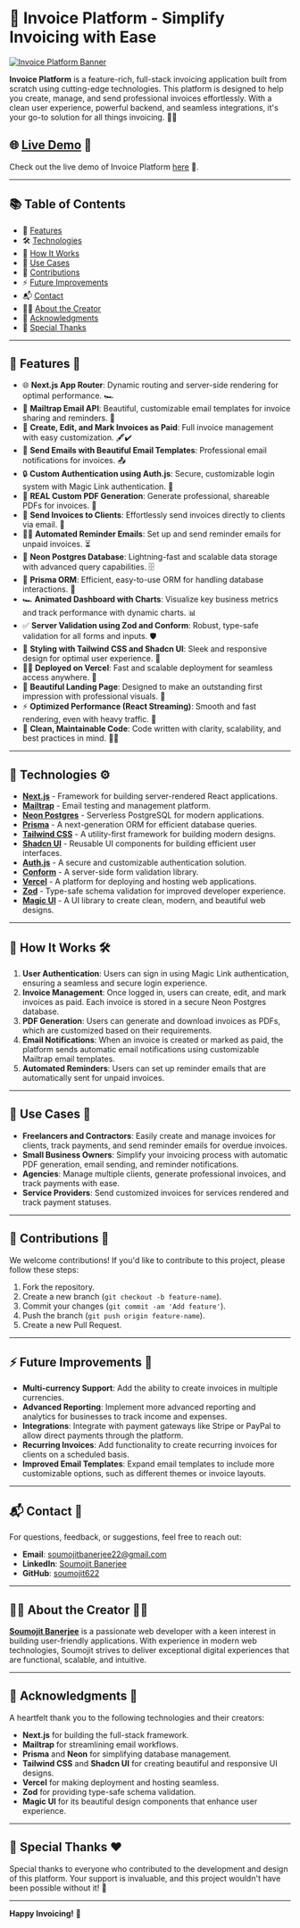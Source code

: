 # 🚀 Invoice Platform - Simplify Invoicing with Ease

[![Invoice Platform Banner](https://github.com/soumojit622/invoice-platform/blob/master/public/banner.png)](https://invoice-platform.vercel.app)

**Invoice Platform** is a feature-rich, full-stack invoicing application built from scratch using cutting-edge technologies. This platform is designed to help you create, manage, and send professional invoices effortlessly. With a clean user experience, powerful backend, and seamless integrations, it's your go-to solution for all things invoicing. 📑💼

## 🌐 [Live Demo](https://invoice-platform.vercel.app) 🚀

Check out the live demo of Invoice Platform [here](https://invoice-platform.vercel.app) 🎉.

---

## 📚 Table of Contents

- 📌 [Features](#-features)
- 🛠️ [Technologies](#-technologies)
- 🔧 [How It Works](#-how-it-works)
- 🏅 [Use Cases](#-use-cases)
- 🤝 [Contributions](#-contributions)
- ⚡ [Future Improvements](#-future-improvements)
- 📬 [Contact](#-contact)
- 👨‍💻 [About the Creator](#-about-the-creator)
- 🙏 [Acknowledgments](#-acknowledgments)
- 🎉 [Special Thanks](#-special-thanks)

---

## 🚩 Features 🎯

- 🌐 **Next.js App Router**: Dynamic routing and server-side rendering for optimal performance. 🏎️
- 📧 **Mailtrap Email API**: Beautiful, customizable email templates for invoice sharing and reminders. 📩
- 💪 **Create, Edit, and Mark Invoices as Paid**: Full invoice management with easy customization. 🖋️✔️
- 🚀 **Send Emails with Beautiful Email Templates**: Professional email notifications for invoices. 📤
- 🔒 **Custom Authentication using Auth.js**: Secure, customizable login system with Magic Link authentication. 🔑
- 📃 **REAL Custom PDF Generation**: Generate professional, shareable PDFs for invoices. 📄
- 👀 **Send Invoices to Clients**: Effortlessly send invoices directly to clients via email. 📧
- 🏄‍♂️ **Automated Reminder Emails**: Set up and send reminder emails for unpaid invoices. ⏳
- 💽 **Neon Postgres Database**: Lightning-fast and scalable data storage with advanced query capabilities. 🗄️
- 💨 **Prisma ORM**: Efficient, easy-to-use ORM for handling database interactions. 🔧
- 🏎️ **Animated Dashboard with Charts**: Visualize key business metrics and track performance with dynamic charts. 📊
- ✅ **Server Validation using Zod and Conform**: Robust, type-safe validation for all forms and inputs. 🛡️
- 🎨 **Styling with Tailwind CSS and Shadcn UI**: Sleek and responsive design for optimal user experience. 🎨
- 😶‍🌫️ **Deployed on Vercel**: Fast and scalable deployment for seamless access anywhere. 🚀
- 🌟 **Beautiful Landing Page**: Designed to make an outstanding first impression with professional visuals. 🌟
- ⚡ **Optimized Performance (React Streaming)**: Smooth and fast rendering, even with heavy traffic. 🚀
- 📜 **Clean, Maintainable Code**: Code written with clarity, scalability, and best practices in mind. 🧑‍💻

---

## 📑 Technologies ⚙️

- [**Next.js**](https://nextjs.org) - Framework for building server-rendered React applications.
- [**Mailtrap**](https://mailtrap.io) - Email testing and management platform.
- [**Neon Postgres**](https://neon.tech) - Serverless PostgreSQL for modern applications.
- [**Prisma**](https://prisma.io) - A next-generation ORM for efficient database queries.
- [**Tailwind CSS**](https://tailwindcss.com) - A utility-first framework for building modern designs.
- [**Shadcn UI**](https://ui.shadcn.com) - Reusable UI components for building efficient user interfaces.
- [**Auth.js**](https://authjs.dev) - A secure and customizable authentication solution.
- [**Conform**](https://conform.guide/) - A server-side form validation library.
- [**Vercel**](https://vercel.com) - A platform for deploying and hosting web applications.
- [**Zod**](https://zod.dev) - Type-safe schema validation for improved developer experience.
- [**Magic UI**](https://magicui.design/) - A UI library to create clean, modern, and beautiful web designs.

---

## 🔧 How It Works 🛠️

1. **User Authentication**: Users can sign in using Magic Link authentication, ensuring a seamless and secure login experience.
2. **Invoice Management**: Once logged in, users can create, edit, and mark invoices as paid. Each invoice is stored in a secure Neon Postgres database.
3. **PDF Generation**: Users can generate and download invoices as PDFs, which are customized based on their requirements.
4. **Email Notifications**: When an invoice is created or marked as paid, the platform sends automatic email notifications using customizable Mailtrap email templates.
5. **Automated Reminders**: Users can set up reminder emails that are automatically sent for unpaid invoices.

---

## 🏅 Use Cases 🚀

- **Freelancers and Contractors**: Easily create and manage invoices for clients, track payments, and send reminder emails for overdue invoices.
- **Small Business Owners**: Simplify your invoicing process with automatic PDF generation, email sending, and reminder notifications.
- **Agencies**: Manage multiple clients, generate professional invoices, and track payments with ease.
- **Service Providers**: Send customized invoices for services rendered and track payment statuses.

---

## 🤝 Contributions 🌱

We welcome contributions! If you'd like to contribute to this project, please follow these steps:

1. Fork the repository.
2. Create a new branch (`git checkout -b feature-name`).
3. Commit your changes (`git commit -am 'Add feature'`).
4. Push the branch (`git push origin feature-name`).
5. Create a new Pull Request.

---

## ⚡ Future Improvements 🔮

- **Multi-currency Support**: Add the ability to create invoices in multiple currencies.
- **Advanced Reporting**: Implement more advanced reporting and analytics for businesses to track income and expenses.
- **Integrations**: Integrate with payment gateways like Stripe or PayPal to allow direct payments through the platform.
- **Recurring Invoices**: Add functionality to create recurring invoices for clients on a scheduled basis.
- **Improved Email Templates**: Expand email templates to include more customizable options, such as different themes or invoice layouts.

---

## 📬 Contact 💬

For questions, feedback, or suggestions, feel free to reach out:

- **Email**: [soumojitbanerjee22@gmail.com](mailto:soumojitbanerjee22@gmail.com)
- **LinkedIn**: [Soumojit Banerjee](https://www.linkedin.com/in/soumojit-banerjee-4914b3228/)
- **GitHub**: [soumojit622](https://github.com/soumojit622)

---

## 👨‍💻 About the Creator 🧑‍💻

**[Soumojit Banerjee](https://www.linkedin.com/in/soumojit-banerjee-4914b3228/)** is a passionate web developer with a keen interest in building user-friendly applications. With experience in modern web technologies, Soumojit strives to deliver exceptional digital experiences that are functional, scalable, and intuitive.

---

## 🙏 Acknowledgments 👏

A heartfelt thank you to the following technologies and their creators:

- **Next.js** for building the full-stack framework.
- **Mailtrap** for streamlining email workflows.
- **Prisma** and **Neon** for simplifying database management.
- **Tailwind CSS** and **Shadcn UI** for creating beautiful and responsive UI designs.
- **Vercel** for making deployment and hosting seamless.
- **Zod** for providing type-safe schema validation.
- **Magic UI** for its beautiful design components that enhance user experience.

---

## 🎉 Special Thanks ❤️

Special thanks to everyone who contributed to the development and design of this platform. Your support is invaluable, and this project wouldn't have been possible without it! 🙌

---

**Happy Invoicing!** 🎉
